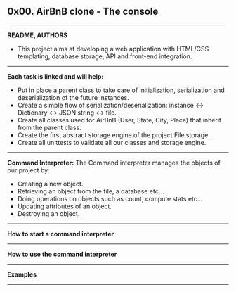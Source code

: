## 0x00. AirBnB clone - The console
---
**README, AUTHORS**
- This project aims at developing a web application with HTML/CSS templating, database storage, API and front-end integration.
---

**Each task is linked and will help:**
- Put in place a parent class to take care of initialization, serialization and deserialization of the future instances.
- Create a simple flow of serialization/deserialization: instance <-> Dictionary <-> JSON string <-> file.
- Create all classes used for AirBnB (User, State, City, Place) that inherit from the parent class.
- Create the first abstract storage engine of the project File storage.
- Create all unittests to validate all our classes and storage engine.
---

**Command Interpreter:**
The Command interpreter manages the objects of our project by:
- Creating a new object.
- Retrieving an object from the file, a database etc...
- Doing operations on objects such as count, compute stats etc...
- Updating attributes of an object.
- Destroying an object.
---

**How to start a command interpreter**

---

**How to use the command interpreter**

---

**Examples**

---
